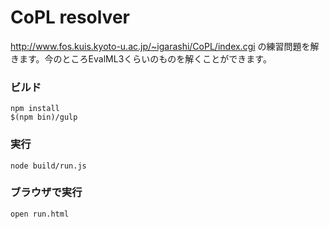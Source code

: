 # CoPL resolver

http://www.fos.kuis.kyoto-u.ac.jp/~igarashi/CoPL/index.cgi の練習問題を解きます。今のところEvalML3くらいのものを解くことができます。

### ビルド

```
npm install
$(npm bin)/gulp
```

### 実行

```
node build/run.js
```

### ブラウザで実行

```
open run.html
```
